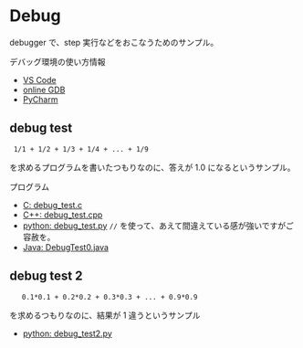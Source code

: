 # Debug

debugger で、step 実行などをおこなうためのサンプル。

デバッグ環境の使い方情報
* [VS Code](https://www.nc.ii.konan-u.ac.jp/projects/debugEnv/vscode/)
* [online GDB](https://www.nc.ii.konan-u.ac.jp/projects/debugEnv/online/onlinegdb/)
* [PyCharm](https://www.nc.ii.konan-u.ac.jp/projects/debugEnv/pycharm/)

## debug test

```
 1/1 + 1/2 + 1/3 + 1/4 + ... + 1/9 
```

を求めるプログラムを書いたつもりなのに、答えが 1.0 になるというサンプル。

プログラム
* [C: debug_test.c](./debug_test.c)
* [C++: debug_test.cpp](./debug_test.cpp)
* [python: debug_test.py](./debug_test.py) `//` を使って、あえて間違えている感が強いですがご容赦を。
* [Java: DebugTest0.java](./DebugTest0.java)

## debug test 2

```
   0.1*0.1 + 0.2*0.2 + 0.3*0.3 + ... + 0.9*0.9
```
を求めるつもりなのに、結果が 1 違うというサンプル

* [python: debug_test2.py](./debug_test2.py) 




